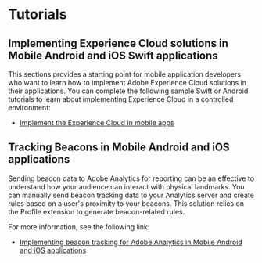 # Tutorials

## Implementing Experience Cloud solutions in Mobile Android and iOS Swift applications

This sections provides a starting point for mobile application developers who want to learn how to implement Adobe Experience Cloud solutions in their applications. You can complete the following sample Swift or Android tutorials to learn about implementing Experience Cloud in a controlled environment:

* [Implement the Experience Cloud in mobile apps](https://experienceleague.adobe.com/docs/platform-learn/implement-mobile-sdk/overview.html)

## Tracking Beacons in Mobile Android and iOS applications

Sending beacon data to Adobe Analytics for reporting can be an effective to understand how your audience can interact with physical landmarks. You can manually send beacon tracking data to your Analytics server and create rules based on a user's proximity to your beacons. This solution relies on the Profile extension to generate beacon-related rules.

For more information, see the following link:

* [Implementing beacon tracking for Adobe Analytics in Mobile Android and iOS applications](track-beacon.md)

